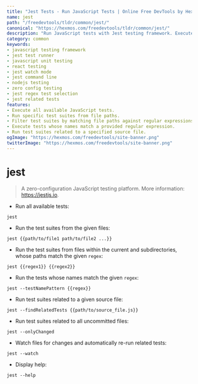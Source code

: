 ```yaml
---
title: "Jest Tests - Run JavaScript Tests | Online Free DevTools by Hexmos"
name: jest
path: "/freedevtools/tldr/common/jest/"
canonical: "https://hexmos.com/freedevtools/tldr/common/jest/"
description: "Run JavaScript tests with Jest testing framework. Execute test suites, find related tests and watch for changes with this CLI tool. Free online tool, no registration required."
category: common
keywords:
- javascript testing framework
- jest test runner
- javascript unit testing
- react testing
- jest watch mode
- jest command line
- nodejs testing
- zero config testing
- jest regex test selection
- jest related tests
features:
- Execute all available JavaScript tests.
- Run specific test suites from file paths.
- Filter test suites by matching file paths against regular expressions.
- Execute tests whose names match a provided regular expression.
- Run test suites related to a specified source file.
ogImage: "https://hexmos.com/freedevtools/site-banner.png"
twitterImage: "https://hexmos.com/freedevtools/site-banner.png"
---
```


# jest

> A zero-configuration JavaScript testing platform.
> More information: <https://jestjs.io>.

- Run all available tests:

`jest`

- Run the test suites from the given files:

`jest {{path/to/file1 path/to/file2 ...}}`

- Run the test suites from files within the current and subdirectories, whose paths match the given `regex`:

`jest {{regex1}} {{regex2}}`

- Run the tests whose names match the given `regex`:

`jest --testNamePattern {{regex}}`

- Run test suites related to a given source file:

`jest --findRelatedTests {{path/to/source_file.js}}`

- Run test suites related to all uncommitted files:

`jest --onlyChanged`

- Watch files for changes and automatically re-run related tests:

`jest --watch`

- Display help:

`jest --help`
